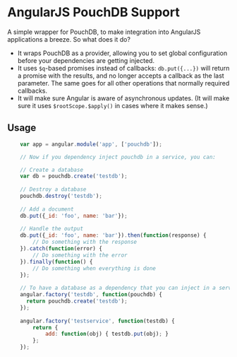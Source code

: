 # AngularJS PouchDB Support

A simple wrapper for PouchDB, to make integration into AngularJS applications a breeze. So what does it do?

* It wraps PouchDB as a provider, allowing you to set global configuration before your dependencies are getting injected.
* It uses `$q`-based promises instead of callbacks: `db.put({...})` will return a promise with the results, and no longer accepts a callback as the last parameter. The same goes for all other operations that normally required callbacks.
* It will make sure Angular is aware of asynchronous updates. (It will make sure it uses `$rootScope.$apply()` in cases where it makes sense.)

## Usage
```javascript
    var app = angular.module('app', ['pouchdb']);

    // Now if you dependency inject pouchdb in a service, you can:

    // Create a database
    var db = pouchdb.create('testdb');
    
    // Destroy a database
    pouchdb.destroy('testdb');
    
    // Add a document
    db.put({_id: 'foo', name: 'bar'});
    
    // Handle the output
    db.put({_id: 'foo', name: 'bar'}).then(function(response) {
        // Do something with the response
    }).catch(function(error) {
        // Do something with the error
    }).finally(function() {
        // Do something when everything is done
    });
    
    // To have a database as a dependency that you can inject in a service
    angular.factory('testdb', function(pouchdb) {
      return pouchdb.create('testdb');
    });
    
    angular.factory('testservice', function(testdb) {
        return {
            add: function(obj) { testdb.put(obj); }
        };
    });
```
    
